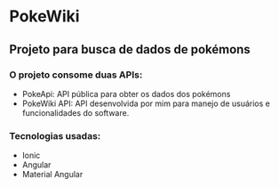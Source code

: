 # PokeWiki

## Projeto para busca de dados de pokémons

### O projeto consome duas APIs:
* PokeApi: API pública para obter os dados dos pokémons
* PokeWiki API: API desenvolvida por mim para manejo de usuários e funcionalidades do software.

### Tecnologias usadas:
* Ionic
* Angular
* Material Angular
